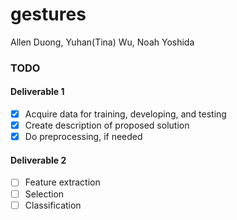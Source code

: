# gestures
Allen Duong, Yuhan(Tina) Wu, Noah Yoshida

### TODO 

#### Deliverable 1
- [x] Acquire data for training, developing, and testing
- [x] Create description of proposed solution
- [x] Do preprocessing, if needed

#### Deliverable 2
- [ ] Feature extraction
- [ ] Selection
- [ ] Classification
